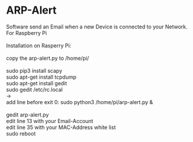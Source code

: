 # ARP-Alert
Software send an Email when a new Device is connected to your Network. For Raspberry Pi<br>
<br>
Installation on Rasperry Pi:<br>
<br>
copy the arp-alert.py to /home/pi/<br>
<br>
sudo pip3 install scapy<br>
sudo apt-get install tcpdump<br>
sudo apt-get install gedit<br>
sudo gedit /etc/rc.local<br>
-><br>
add line before exit 0:  sudo python3 /home/pi/arp-alert.py &<br>
<br>
gedit arp-alert.py<br>
edit line 13 with your Email-Account<br>
edit line 35 with your MAC-Address white list<br>
sudo reboot<br>
